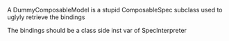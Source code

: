 A DummyComposableModel is a stupid ComposableSpec subclass used to uglyly retrieve the bindingsThe bindings should be a class side inst var of SpecInterpreter